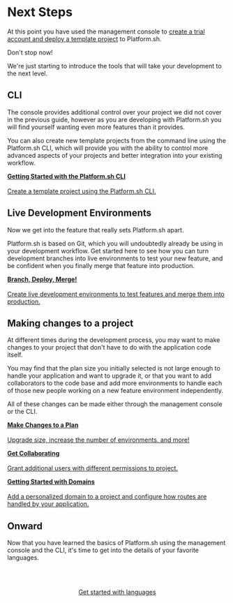 
# Next Steps

At this point you have used the management console to [create a trial account and deploy a template project](/gettingstarted/first-project.md) to Platform.sh. 

Don't stop now! 

We're just starting to introduce the tools that will take your development to the next level.


## CLI

The console provides additional control over your project we did not cover in the previous guide, however as you are developing with Platform.sh you will find yourself wanting even more features than it provides. 

You can also create new template projects from the command line using the Platform.sh CLI, which will provide you with the ability to control more advanced aspects of your projects and better integration into your existing workflow.

<html>
<head>
<link rel="stylesheet" href="/styles/styles.css">
</head>
<body>

<a href="/gettingstarted/next-steps/demo/start.html" class="buttongen full"><b>Getting Started with the Platform.sh CLI</b><br/><br/>Create a template project using the Platform.sh CLI.</a>

</body>
</html>

## Live Development Environments

Now we get into the feature that really sets Platform.sh apart. 

Platform.sh is based on Git, which you will undoubtedly already be using in your development workflow. Get started here to see how you can turn development branches into live environments to test your new feature, and be confident when you finally merge that feature into production.

<html>
<head>
<link rel="stylesheet" href="/styles/styles.css">
</head>
<body>

<a href="/gettingstarted/next-steps/demo/start.html" class="buttongen full"><b>Branch, Deploy, Merge!</b><br/><br/>Create live development environments to test features and merge them into production.</a>

</body>
</html>

## Making changes to a project

At different times during the development process, you may want to make changes to your project that don't have to do with the application code itself. 

You may find that the plan size you initially selected is not large enough to handle your application and want to upgrade it, or that you want to add collaborators to the code base and add more environments to handle each of those new people working on a new feature environment independently. 

All of these changes can be made either through the management console or the CLI.



<html>
<head>
<link rel="stylesheet" href="/styles/styles.css">
</head>
<body>

<a href="/gettingstarted/next-steps/demo/start.html" class="buttongen full"><b>Make Changes to a Plan</b><br/><br/>Upgrade size, increase the number of environments, and more!</a>

<a href="/gettingstarted/next-steps/demo/start.html" class="buttongen full"><b>Get Collaborating</b><br/><br/>Grant additional users with different permissions to project.</a>

<a href="/gettingstarted/next-steps/demo/start.html" class="buttongen full"><b>Getting Started with Domains</b><br/><br/>Add a personalized domain to a project and configure how routes are handled by your application.</a>

</body>
</html>


## Onward

Now that you have learned the basics of Platform.sh using the management console and the CLI, it's time to get into the details of your favorite languages.

<html>
<head>
<link rel="stylesheet" href="/styles/styles.css">
</head>
<body>

<br/><br/>

<center>

<a href="/gettingstarted/languages.html" class="buttongen small">Get started with languages</a>

</center>

<br/><br/>

</body>
</html>
